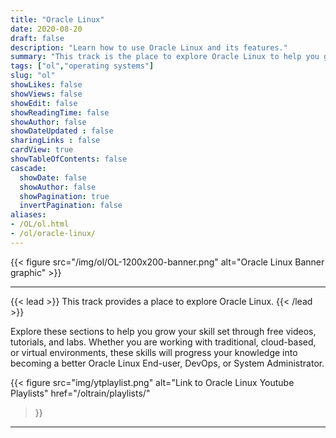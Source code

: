 ```yaml
---
title: "Oracle Linux"
date: 2020-08-20
draft: false
description: "Learn how to use Oracle Linux and its features."
summary: "This track is the place to explore Oracle Linux to help you grow your skillset using free videos and hands-on tutorials and labs. Whether you are working with traditional, cloud-based, or virtual environments, these skills will progress your knowledge into becoming a better Oracle Linux End-user, DevOps, or System Administrator."
tags: ["ol","operating systems"]
slug: "ol"
showLikes: false
showViews: false
showEdit: false
showReadingTime: false
showAuthor: false
showDateUpdated : false
sharingLinks : false
cardView: true
showTableOfContents: false
cascade:
  showDate: false
  showAuthor: false
  showPagination: true
  invertPagination: false
aliases:
- /OL/ol.html
- /ol/oracle-linux/
---
```


{{< figure src="/img/ol/OL-1200x200-banner.png" alt="Oracle Linux Banner graphic" >}}

---

{{< lead >}}
This track provides a place to explore Oracle Linux.
{{< /lead >}}

Explore these sections to help you grow your skill set through free videos, tutorials, and labs. Whether you are working with traditional, cloud-based, or virtual environments, these skills will progress your knowledge into becoming a better Oracle Linux End-user, DevOps, or System Administrator.

{{< figure
    src="img/ytplaylist.png"
    alt="Link to Oracle Linux Youtube Playlists"
    href="/oltrain/playlists/"
>}}

---